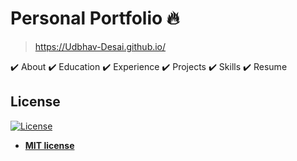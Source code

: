 
# Personal Portfolio 🔥

> https://Udbhav-Desai.github.io/

<!-- :star: Star me on GitHub — it helps! -->

<!--
### Website Preview

#### Home Page

<img src="website_images/HomePage.gif" width="900">

#### About Page

<img src="website_images/AboutPage.png" width="900">

#### Projects Page

<img src="website_images/ProjectPage.png" width="900">

## Sections 📚

\
✔️ Interests\


<!-- ✔️ Online Certification\ -->
✔️ About
✔️ Education
✔️ Experience
✔️ Projects 
✔️ Skills 
✔️ Resume


## License

[![License](http://img.shields.io/:license-mit-blue.svg?style=flat-square)](http://badges.mit-license.org)

- **[MIT license](http://opensource.org/licenses/mit-license.php)**
